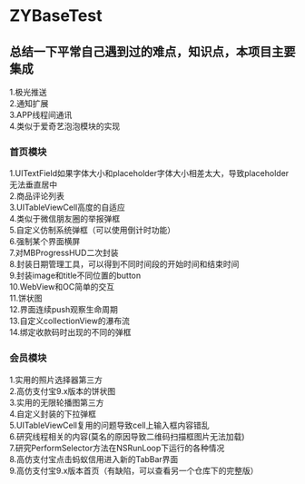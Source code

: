 # ZYBaseTest
## 总结一下平常自己遇到过的难点，知识点，本项目主要集成
1.极光推送<br>
2.通知扩展<br>
3.APP线程间通讯<br>
4.类似于爱奇艺泡泡模块的实现

### 首页模块
1.UITextField如果字体大小和placeholder字体大小相差太大，导致placeholder无法垂直居中<br>
2.商品评论列表<br>
3.UITableViewCell高度的自适应<br>
4.类似于微信朋友圈的举报弹框<br>
5.自定义仿制系统弹框（可以使用倒计时功能）<br>
6.强制某个界面横屏<br>
7.对MBProgressHUD二次封装<br>
8.封装日期管理工具，可以得到不同时间段的开始时间和结束时间<br>
9.封装image和title不同位置的button<br>
10.WebView和OC简单的交互<br>
11.饼状图<br>
12.界面连续push观察生命周期<br>
13.自定义collectionView的瀑布流<br>
14.绑定收款码时出现的不同的弹框<br>

### 会员模块
1.实用的照片选择器第三方<br>
2.高仿支付宝9.x版本的饼状图<br>
3.实用的无限轮播图第三方<br>
4.自定义封装的下拉弹框<br>
5.UITableViewCell复用的问题导致cell上输入框内容错乱<br>
6.研究线程相关的内容(莫名的原因导致二维码扫描框图片无法加载)<br>
7.研究PerformSelector方法在NSRunLoop下运行的各种情况<br>
8.高仿支付宝点击蚂蚁信用进入新的TabBar界面<br>
9.高仿支付宝9.x版本首页（有缺陷，可以查看另一个仓库下的完整版）<br>
